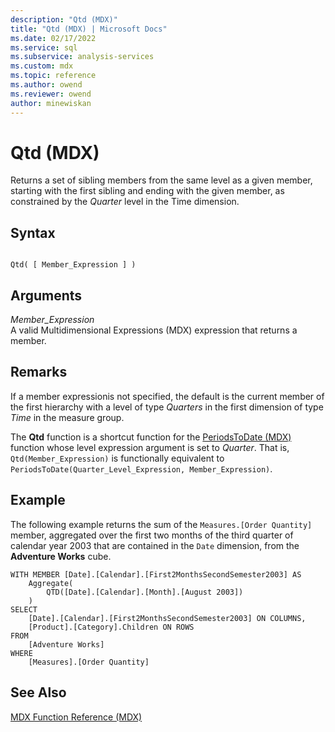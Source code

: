 ```yaml
---
description: "Qtd (MDX)"
title: "Qtd (MDX) | Microsoft Docs"
ms.date: 02/17/2022
ms.service: sql
ms.subservice: analysis-services
ms.custom: mdx
ms.topic: reference
ms.author: owend
ms.reviewer: owend
author: minewiskan
---
```

# Qtd (MDX)


  Returns a set of sibling members from the same level as a given member, starting with the first sibling and ending with the given member, as constrained by the *Quarter* level in the Time dimension.  
  
## Syntax  
  
```  
  
Qtd( [ Member_Expression ] )  
```  
  
## Arguments  
 *Member_Expression*  
 A valid Multidimensional Expressions (MDX) expression that returns a member.  
  
## Remarks  
 If a member expressionis not specified, the default is the current member of the first hierarchy with a level of type *Quarters* in the first dimension of type *Time* in the measure group.  
  
 The **Qtd** function is a shortcut function for the [PeriodsToDate &#40;MDX&#41;](../mdx/periodstodate-mdx.md) function whose level expression argument is set to *Quarter*. That is, `Qtd(Member_Expression)` is functionally equivalent to `PeriodsToDate(Quarter_Level_Expression, Member_Expression)`.  
  
## Example  
 The following example returns the sum of the `Measures.[Order Quantity]` member, aggregated over the first two months of the third quarter of calendar year 2003 that are contained in the `Date` dimension, from the **Adventure Works** cube.  
  
```  
WITH MEMBER [Date].[Calendar].[First2MonthsSecondSemester2003] AS  
    Aggregate(  
        QTD([Date].[Calendar].[Month].[August 2003])  
    )  
SELECT   
    [Date].[Calendar].[First2MonthsSecondSemester2003] ON COLUMNS,  
    [Product].[Category].Children ON ROWS  
FROM  
    [Adventure Works]  
WHERE  
    [Measures].[Order Quantity]  
```  
  
## See Also  
 [MDX Function Reference &#40;MDX&#41;](../mdx/mdx-function-reference-mdx.md)  
  
  
